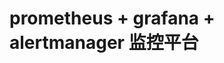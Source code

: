 <!--
 * @Description: 
 * @Author: mali
 * @Date: 2023-10-19 11:37:45
 * @LastEditTime: 2023-10-19 11:38:09
 * @LastEditors: VSCode
 * @Reference: 
-->
# prometheus + grafana + alertmanager 监控平台